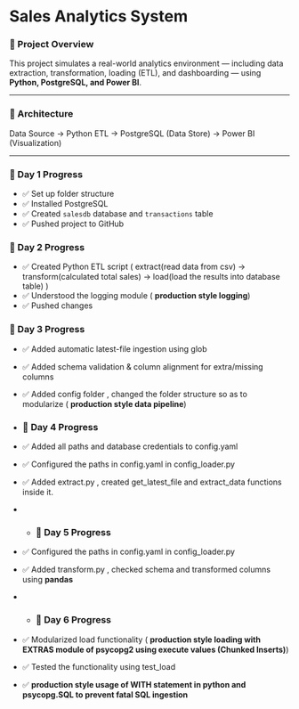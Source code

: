 # Sales Analytics System

### 🚀 Project Overview
This project simulates a real-world analytics environment — including data extraction, transformation, loading (ETL), and dashboarding — using **Python, PostgreSQL, and Power BI**.

---

### 🧩 Architecture
Data Source → Python ETL → PostgreSQL (Data Store) → Power BI (Visualization)

---

### 📅 Day 1 Progress
- ✅ Set up folder structure
- ✅ Installed PostgreSQL
- ✅ Created `salesdb` database and `transactions` table
- ✅ Pushed project to GitHub

### 📅 Day 2 Progress
- ✅ Created Python ETL script ( extract(read data from csv) -> transform(calculated total sales) -> load(load the results into database table) )
- ✅ Understood the logging module ( **production style logging**)
- ✅ Pushed changes

### 📅 Day 3 Progress
- ✅ Added automatic latest-file ingestion using glob
- ✅ Added schema validation & column alignment for extra/missing columns
- ✅ Added config folder , changed the folder structure so as to modularize ( **production style data pipeline**)

- ### 📅 Day 4 Progress
- ✅ Added all paths and database credentials to config.yaml 
- ✅ Configured the paths in config.yaml in config_loader.py
- ✅ Added extract.py , created get_latest_file and extract_data functions inside it.

- - ### 📅 Day 5 Progress
- ✅ Configured the paths in config.yaml in config_loader.py
- ✅ Added transform.py , checked schema and transformed columns using **pandas**
  
- - ### 📅 Day 6 Progress
- ✅ Modularized load functionality ( **production style loading with EXTRAS module of psycopg2 using execute values (Chunked Inserts)**)
- ✅ Tested the functionality using test_load
- ✅ **production style usage of WITH statement in python and psycopg.SQL to prevent fatal SQL ingestion**
